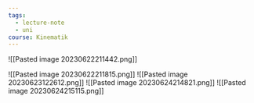 ```yaml
---
tags:
  - lecture-note
  - uni
course: Kinematik
---
```

![[Pasted image 20230622211442.png]]

![[Pasted image 20230622211815.png]]
![[Pasted image 20230623122612.png]]
![[Pasted image 20230624214821.png]]
![[Pasted image 20230624215115.png]]
